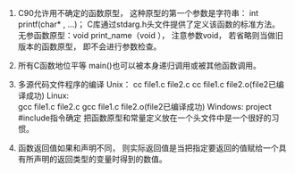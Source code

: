 1. C90允许用不确定的函数原型， 这种原型的第一个参数是字符串：
int printf(char* , …)；
C库通过stdarg.h头文件提供了定义该函数的标准方法。
无参函数原型：void print_name（void ）， 注意参数void， 若省略则当做旧版本的函数原型， 即不会进行参数检查。

2. 所有C函数地位平等
main()也可以被本身递归调用或被其他函数调用。

3. 多源代码文件程序的编译
Unix：
cc file1.c file2.c
cc file1.c file2.o(file2已编译成功)
Linux:  
gcc file1.c file2.c
gcc file1.c file2.o(file2已编译成功)
Windows: 
project #include指令确定
把函数原型和常量定义放在一个头文件中是一个很好的习惯。 

4. 函数返回值如果和声明不同， 则实际返回值是当把指定要返回的值赋给一个具有所声明的返回类型的变量时得到的数值。